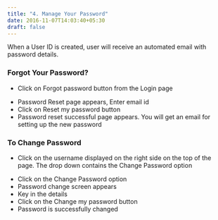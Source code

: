 ```yaml
---
title: "4. Manage Your Password"
date: 2016-11-07T14:03:40+05:30
draft: false
---
```


When a User ID is created, user will receive an automated email with password details.

### Forgot Your Password?

* Click on Forgot password button from the Login page
+ Password Reset page appears, Enter email id
+ Click on Reset my password button
+ Password reset successful page appears. You will get an email for setting up the new password

### To Change Password

* Click on the username displayed on the right side on the top of the page. The drop down contains the Change Password option
+ Click on the Change Password option
+ Password change screen appears
+ Key in the details
+ Click on the Change my password button
+ Password is successfully changed
